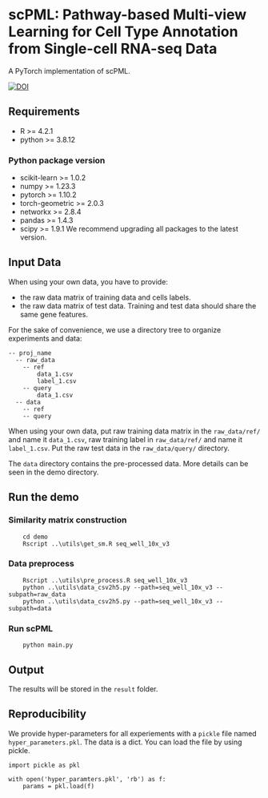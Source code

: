 # scPML: Pathway-based Multi-view Learning for Cell Type Annotation from Single-cell RNA-seq Data
A PyTorch implementation of scPML.

[![DOI](https://zenodo.org/badge/446746824.svg)](https://zenodo.org/doi/10.5281/zenodo.10155115)

## Requirements
* R >= 4.2.1
* python >= 3.8.12
### Python package version
* scikit-learn >= 1.0.2
* numpy >= 1.23.3
* pytorch >= 1.10.2
* torch-geometric >= 2.0.3
* networkx >= 2.8.4
* pandas >= 1.4.3
* scipy >= 1.9.1
We recommend upgrading all packages to the latest version.


## Input Data
When using your own data, you have to provide:
* the raw data matrix of training data and cells labels.
* the raw data matrix of test data.
Training and test data should share the same gene features.

For the sake of convenience, we use a directory tree to organize experiments and data:
```
-- proj_name
  -- raw_data
    -- ref
        data_1.csv
        label_1.csv
    -- query
        data_1.csv
  -- data
    -- ref
    -- query       
```
When using your own data, put raw training data matrix in the `raw_data/ref/` and name it `data_1.csv`, raw training label in `raw_data/ref/` and name 
it `label_1.csv`. Put the raw test data in the `raw_data/query/` directory.

The `data` directory contains the pre-processed data. More details can be seen in the demo directory.

## Run the demo

### Similarity matrix construction
```
    cd demo
    Rscript ..\utils\get_sm.R seq_well_10x_v3    
```
### Data preprocess
```        
    Rscript ..\utils\pre_process.R seq_well_10x_v3
    python ..\utils\data_csv2h5.py --path=seq_well_10x_v3 --subpath=raw_data
    python ..\utils\data_csv2h5.py --path=seq_well_10x_v3 --subpath=data    
```
### Run scPML
```
    python main.py
```

## Output
The results will be stored in the `result` folder.


## Reproducibility
We provide hyper-parameters for all experiements with a `pickle` file named `hyper_parameters.pkl`. The data is a dict. You can load the file by using pickle. 
```
import pickle as pkl

with open('hyper_paramters.pkl', 'rb') as f:
    params = pkl.load(f)

```
